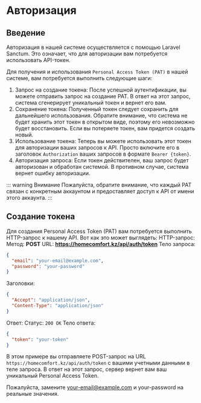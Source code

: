 # Авторизация

## Введение

Авторизация в нашей системе осуществляется с помощью Laravel Sanctum. Это означает, что для авторизации вам потребуется
использовать API-токен.

Для получения и использования `Personal Access Token (PAT)` в нашей системе, вам потребуется выполнить следующие шаги:

1. Запрос на создание токена: После успешной аутентификации, вы можете отправить запрос на создание PAT. В ответ на этот
   запрос, система сгенерирует уникальный токен и вернет его вам.
2. Сохранение токена: Полученный токен следует сохранить для дальнейшего использования. Обратите внимание, что система
   не будет хранить этот токен в открытом виде, поэтому его невозможно будет восстановить. Если вы потеряете токен, вам
   придется создать новый.
3. Использование токена: Теперь вы можете использовать этот токен для авторизации ваших запросов к API. Просто включите
   его в заголовок `Authorization` ваших запросов в формате `Bearer {token}`.
4. Авторизация запроса: Если токен действителен, ваш запрос будет авторизован и обработан системой. В противном случае,
   система вернет ошибку авторизации.

::: warning Внимание
Пожалуйста, обратите внимание, что каждый PAT связан с конкретным аккаунтом и предоставляет доступ к API от имени этого
аккаунта.
:::

## Создание токена

Для создания Personal Access Token (PAT) вам потребуется выполнить HTTP-запрос к нашему API. Вот как это может
выглядеть: HTTP-запрос:
Метод: **POST** URL: **https://homecomfort.kz/api/auth/token** Тело запроса:

```json
{
  "email": "your-email@example.com",
  "password": "your-password"
}
```

Заголовки:

```json
{
  "Accept": "application/json",
  "Content-Type": "application/json"
}
```

Ответ:
Статус: `200 OK` Тело ответа:

```json
{
  "token": "your-token"
}
```

В этом примере вы отправляете POST-запрос на URL `https://homecomfort.kz/api/auth/token` с вашими учетными данными в
теле запроса. В ответ на этот запрос, сервер вернет вам ваш уникальный Personal Access Token.

Пожалуйста, замените your-email@example.com и your-password на реальные значения.